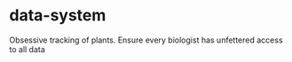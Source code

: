 # data-system
Obsessive tracking of plants. Ensure every biologist has unfettered access to all data
